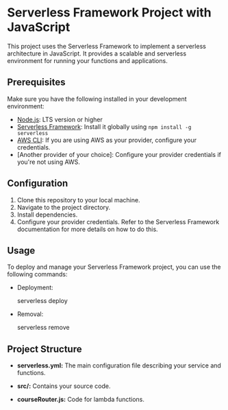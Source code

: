 # Serverless Framework Project with JavaScript

This project uses the Serverless Framework to implement a serverless architecture in JavaScript. It provides a scalable and serverless environment for running your functions and applications.

## Prerequisites

Make sure you have the following installed in your development environment:

- [Node.js](https://nodejs.org/): LTS version or higher
- [Serverless Framework](https://www.serverless.com/): Install it globally using `npm install -g serverless`
- [AWS CLI](https://aws.amazon.com/cli/): If you are using AWS as your provider, configure your credentials.
- [Another provider of your choice]: Configure your provider credentials if you're not using AWS.

## Configuration

1. Clone this repository to your local machine.
2. Navigate to the project directory.
3. Install dependencies.
4. Configure your provider credentials. Refer to the Serverless Framework documentation for more details on how to do this.

## Usage

To deploy and manage your Serverless Framework project, you can use the following commands:

- Deployment:

  serverless deploy

- Removal:

  serverless remove

## Project Structure

- **serverless.yml:** The main configuration file describing your service and functions.

- **src/:** Contains your source code.

- **courseRouter.js:** Code for lambda functions.
